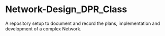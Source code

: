 # Network-Design_DPR_Class

A repository setup to document and record the plans, implementation and development of a complex Network.
